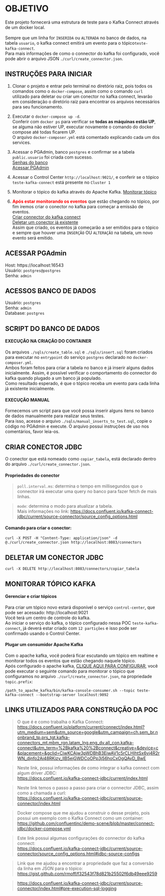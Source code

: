 # OBJETIVO

Este projeto fornecerá uma estrutura de teste para o Kafka Connect através de um docker local. <br/><br/>
Sempre que um linha for ```INSERIDA``` ou ```ALTERADA``` no banco de dados, na tabela ```usuario```, 
o kafka connect emitirá um evento para o tópico```teste-kafka-connect```.<br/> 
Para mais informações de como o connector do kafka
foi configurado, você pode abrir o arquivo JSON ```./curl/create_connector.json```. 

## INSTRUÇÕES PARA INICIAR
1. Clonar o projeto e entrar pelo terminal no diretório raiz, pois todos os comandos como o 
```docker-compose```, assim como o comando ```curl``` utilizado para deletar ou criar um 
conector no kafka connect, levarão em consideração o diretório raiz para encontrar os arquivos
necessários para seu funcionamento. 

2. Executar o ```docker-compose up -d```.<br/>
Conferir com ```docker ps``` para verificar se <strong>todas as máquinas estão UP</strong>, 
se alguma não estiver UP, executar novamente o comando do docker compose até todas ficarem UP.<br/>
O arquivo ```docker-composer.yml``` está comentado explicando cada um dos services.

3. Acessar o PGAdmin, banco ```postgres``` e confirmar se a tabela ```public.usuario``` foi criada com sucesso.<br/>
[Senhas do banco](#acessos-banco-de-dados)<br/>
[Acessar PGAdmin](#acessar-pgadmin)

4. Acessar o Control Center ```http://localhost:9021/```, e conferir se o tópico ```teste-kafka-connect```
está presente no ```Cluster 1```

5. Monitorar o tópico do kafka através do Apache Kafka. 
[Monitorar tópico](#plugar-um-consumidor-apache-kafka)

6. <strong style="color:red">Após estar monitorando os eventos</strong> que estão chegando no tópico, por fim iremos criar o conector
no kafka para começar a emissão de eventos. <br/> 
[Criar connector do kafka connect](#criar-conector-jdbc)<br/>
[Deletar um conector já existente](#deletar-um-conector-jdbc)<br/>
Assim que criado, os eventos já começarão a ser emitidos para o tópico e sempre que houver 
uma ```INSERÇÃO``` OU ```ALTERAÇÃO``` na tabela, um novo evento será emitido. <br/>
 
## ACESSAR PGAdmin
Host: https://localhost:16543 <br/>
Usuário: ```postgres@postgres```<br/>
Senha: ```admin```<br/>

## ACESSOS BANCO DE DADOS
Usuário: ```postgres```<br/>
Senha: ```admin```<br/>
Database: ```postgres```

## SCRIPT DO BANCO DE DADOS
#### EXECUÇÃO NA CRIAÇÃO DO CONTAINER
Os arquivos ```./sqls/create_table.sql``` e ```./sqls/insert.sql``` foram criados para executar no 
```entrypoint``` do serviço ```postgres``` declarado no ```docker-composer.yml```.<br/>
Ambos foram feitos para criar a tabela no banco e já inserir alguns dados inicialmente. Assim, é possível 
verificar o comportamento do connector do kafka quando plugado a um banco já populado.<br/>
Como resultado esperado, é que o tópico receba um evento para cada linha já existente inicialmente.

#### EXECUÇÃO MANUAL
Fornecemos um script para que você possa inserir alguns itens no banco de dados manualmente 
para realizar seus testes. <br/>
Para isso, acesse o arquivo ```./sqls/manual_inserts_to_test.sql```, copie o código no PGAdmin e execute.
O arquivo possui instruções de uso nos comentários, favor leia-os. 

## CRIAR CONECTOR JDBC

O conector que está nomeado como ```copiar_tabela```, 
está declarado dentro do arquivo ```./curl/create_connector.json```.<br/>

#### Propriedades do conector
> ```poll.interval.ms```: determina o tempo em millisegundos que o connector 
irá executar uma query no banco para fazer fetch de mais linhas. <br/>

> ```mode```: determina o modo para atualizar a tabela. <br/> 
Mais informações no link: https://docs.confluent.io/kafka-connect-jdbc/current/source-connector/source_config_options.html

#### Comando para criar o conector:

```
curl -X POST -H "Content-Type: application/json" -d @./curl/create_connector.json http://localhost:8083/connectors
```

## DELETAR UM CONECTOR JDBC

```
curl -X DELETE http://localhost:8083/connectors/copiar_tabela
```

## MONITORAR TÓPICO KAFKA

#### Gerenciar e criar tópicos
Para criar um tópico novo estará disponível o serviço ```control-center```, que pode ser acessado:
http://localhost:9021   <br/>
Você terá um centro de controle do kafka.<br/>
Ao iniciar o serviço do kafka, o tópico configurado nessa POC ```teste-kafka-connect```, já deverá 
estar criado com ```12 partições``` e isso pode ser confirmado usando o Control Center.

#### Plugar um consumidor Apache Kafka
Com o apache kafka, você poderá ficar escutando um tópíco em realtime e monitorar todos os eventos que 
estão chegando naquele tópico.<br/>
Após configurado o apache kafka, [CLIQUE AQUI PARA CONFIGURAR](https://kafka.apache.org/quickstart), você
pode executar o seguinte comando para monitorar o tópico que configuramos no arquivo 
```./curl/create_connector.json```, na propriedade ```topic.prefix```:
 
```
/path_to_apache_kafka/bin/kafka-console-consumer.sh --topic teste-kafka-connect --bootstrap-server localhost:9092
```

## LINKS UTILIZADOS PARA CONSTRUÇÃO DA POC

> O que é e como trabalha o Kafka Connect: <br/> 
https://docs.confluent.io/platform/current/connect/index.html?utm_medium=sem&utm_source=google&utm_campaign=ch.sem_br.nonbrand_tp.prs_tgt.kafka-connectors_mt.mbm_rgn.latam_lng.eng_dv.all_con.kafka-connect&utm_term=%2Bkafka%20%2Bconnect&creative=&device=c&placement=&gclid=CjwKCAjw3pWDBhB3EiwAV1c5rCLHIhtSx6vj4R2rWN_djnfo2Ai48RKjzy_lIB5ejGWDCoOPp3j56hoCxOgQAvD_BwE

> Neste link, possui informações de como integrar o kafka connect com algum driver JDBC: <br/>
https://docs.confluent.io/kafka-connect-jdbc/current/index.html

> Neste link temos o passo a passo para criar o connector JDBC, assim como a chamada a curl: <br/>
https://docs.confluent.io/kafka-connect-jdbc/current/source-connector/index.html

> Docker compose que me ajudou a construir o desse projeto, pois possui um exemplo com o Kafka Connect
como um container: <br/> 
https://github.com/confluentinc/demo-scene/blob/master/connect-jdbc/docker-compose.yml

> Este link possui algumas configurações do connector do kafka connect: <br/> 
https://docs.confluent.io/kafka-connect-jdbc/current/source-connector/source_config_options.html#jdbc-source-configs

> Link que me ajudou a encontrar a propriedade que faz a conversão da linha em JSON para o tópico:<br/>
https://gist.github.com/rmoff/f32543f78d821b25502f6db49eee9259

> https://docs.confluent.io/kafka-connect-jdbc/current/source-connector/index.html#pre-execution-sql-logging